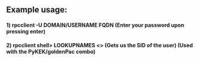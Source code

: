 ## Example usage:

#### 1) rpcclient -U DOMAIN/USERNAME FQDN (Enter your password upon pressing enter)

#### 2) rpcclient shell> LOOKUPNAMES <<USERNAME>> (Gets us the SID of the user) (Used with the PyKEK/goldenPac combo)
